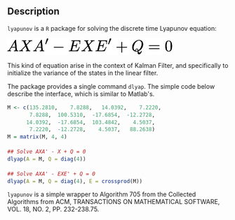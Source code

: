 ## Description

`lyapunov` is a `R` package for solving the discrete time Lyapunov equation:

![lyapunov](man/lyapunov.png)

This kind of equation arise in the context of Kalman Filter, and specifically to initialize the variance of the states in the linear filter.

The package provides a single command `dlyap`. The simple code below describe the interface, which is similar to Matlab's.

```r
M <- c(135.2810,    7.8288,   14.0392,    7.2220,
       7.8288,  100.5310,  -17.6854,  -12.2728,
      14.0392,  -17.6854,  103.4842,    4.5037,
       7.2220,  -12.2728,    4.5037,   88.2638)
M = matrix(M, 4, 4)

## Solve AXA' - X + Q = 0
dlyap(A = M, Q = diag(4))

## Solve AXA' - EXE' + Q = 0
dlyap(A = M, Q = diag(4), E = crossprod(M))
```

`lyapunov` is a simple wrapper to Algorithm 705 from the Collected Algorithms from ACM, TRANSACTIONS ON MATHEMATICAL SOFTWARE, VOL. 18, NO. 2, PP. 232-238.75.
